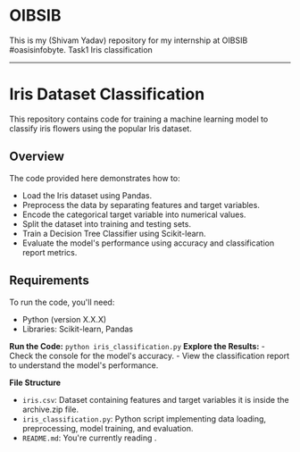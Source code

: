 # OIBSIB
This is my (Shivam Yadav) repository for my internship at OIBSIB #oasisinfobyte.
Task1 Iris classification 

---

# Iris Dataset Classification

This repository contains code for training a machine learning model to classify iris flowers using the popular Iris dataset.

## Overview

The code provided here demonstrates how to:

- Load the Iris dataset using Pandas.
- Preprocess the data by separating features and target variables.
- Encode the categorical target variable into numerical values.
- Split the dataset into training and testing sets.
- Train a Decision Tree Classifier using Scikit-learn.
- Evaluate the model's performance using accuracy and classification report metrics.

## Requirements

To run the code, you'll need:

- Python (version X.X.X)
- Libraries: Scikit-learn, Pandas

**Run the Code:**
    ```
    python iris_classification.py
    ```
**Explore the Results:**
    - Check the console for the model's accuracy.
    - View the classification report to understand the model's performance.

**File Structure**

- `iris.csv`: Dataset containing features and target variables it is inside the archive.zip file.
- `iris_classification.py`: Python script implementing data loading, preprocessing, model training, and evaluation.
- `README.md`: You're currently reading .

